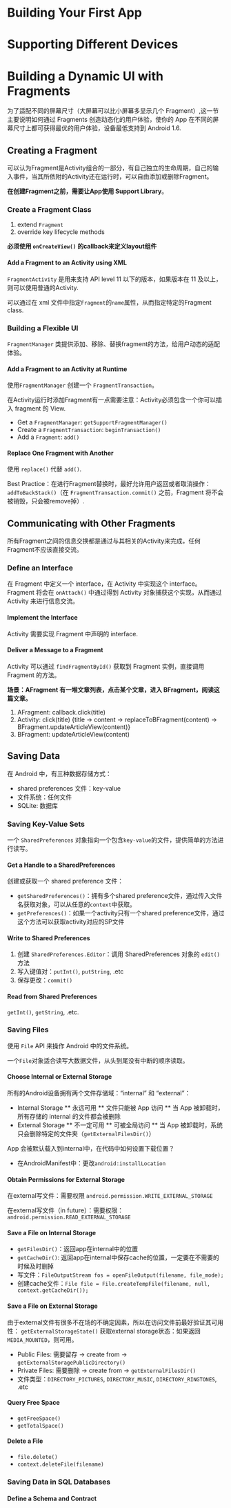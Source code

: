 # Building Your First App
# Supporting Different Devices
# Building a Dynamic UI with Fragments
为了适配不同的屏幕尺寸（大屏幕可以比小屏幕多显示几个 Fragment）,这一节主要说明如何通过 Fragments 创造动态化的用户体验，使你的 App 在不同的屏幕尺寸上都可获得最优的用户体验，设备最低支持到 Android 1.6.
## Creating a Fragment
可以认为Fragment是Activity组合的一部分，有自己独立的生命周期，自己的输入事件，当其所依附的Activity还在运行时，可以自由添加或删除Fragment。

**在创建Fragment之前，需要让App使用 Support Library**。

### Create a Fragment Class
1. extend `Fragment`
2. override key lifecycle methods

**必须使用 `onCreateView()` 的callback来定义layout组件**

#### Add a Fragment to an Activity using XML
`FragmentActivity` 是用来支持 API level 11 以下的版本，如果版本在 11 及以上，则可以使用普通的Activity.

可以通过在 xml 文件中指定`Fragment`的`name`属性，从而指定特定的Fragment class.

### Building a Flexible UI
`FragmentManager` 类提供添加、移除、替换fragment的方法，给用户动态的适配体验。

#### Add a Fragment to an Activity at Runtime
使用`FragmentManager` 创建一个 `FragmentTransaction`。

在Activity运行时添加Fragment有一点需要注意：Activity必须包含一个你可以插入 fragment 的 View.

* Get a `FragmentManager`: `getSupportFragmentManager()`
* Create a `FragmentTransaction`: `beginTransaction()`
* Add a `Fragment`: `add()`

#### Replace One Fragment with Another
使用 `replace()` 代替 `add()`.

Best Practice：在进行Fragment替换时，最好允许用户返回或者取消操作：`addToBackStack()`（在 `FragmentTransaction.commit()` 之前，Fragment 将不会被销毁，只会被remove掉）.

## Communicating with Other Fragments
所有Fragment之间的信息交换都是通过与其相关的Activity来完成，任何Fragment不应该直接交流。

### Define an Interface
在 Fragment 中定义一个 interface，在 Activity 中实现这个 interface。Fragment 将会在 `onAttach()` 中通过得到 Activity 对象捕获这个实现，从而通过 Activity 来进行信息交流。

#### Implement the Interface
Activity 需要实现 Fragment 中声明的 interface.

#### Deliver a Message to a Fragment
Activity 可以通过 `findFragmentById()` 获取到 Fragment 实例，直接调用 Fragment 的方法。

**场景：AFragment 有一堆文章列表，点击某个文章，进入 BFragment，阅读这篇文章。**

1. AFragment: callback.click(title)
2. Activity: click(title) {title -> content -> replaceToBFragment(content) -> BFragment.updateArticleView(content)}
3. BFragment: updateArticleView(content)

## Saving Data
在 Android 中，有三种数据存储方式：

* shared preferences 文件：key-value
* 文件系统：任何文件
* SQLite: 数据库

### Saving Key-Value Sets
一个 `SharedPreferences` 对象指向一个包含`key-value`的文件，提供简单的方法进行读写。

#### Get a Handle to a SharedPreferences
创建或获取一个 shared preference 文件：

* `getSharedPreferences()`：拥有多个shared preference文件，通过传入文件名获取对象，可以从任意的`context`中获取。
* `getPreferences()`：如果一个activity只有一个shared preference文件，通过这个方法可以获取activity对应的SP文件

#### Write to Shared Preferences
1. 创建 `SharedPreferences.Editor`：调用 SharedPreferences 对象的 `edit()` 方法
2. 写入键值对：`putInt()`, `putString`, .etc
3. 保存更改：`commit()`

#### Read from Shared Preferences
`getInt()`, `getString`, .etc.

### Saving Files
使用 `File` API 来操作 Android 中的文件系统。

一个`File`对象适合读写大数据文件，从头到尾没有中断的顺序读取。

#### Choose Internal or External Storage
所有的Android设备拥有两个文件存储域：“internal” 和 “external”：

* Internal Storage
** 永远可用
** 文件只能被 App 访问
** 当 App 被卸载时，所有存储的 internal 的文件都会被删除
* External Storage
** 不一定可用
** 可被全局访问
** 当 App 被卸载时，系统只会删除特定的文件夹（`getExternalFilesDir()`）

App 会被默认载入到internal中，在代码中如何设置下载位置？

- 在AndroidManifest中：更改`android:installLocation`

#### Obtain Permissions for External Storage
在external写文件：需要权限 `android.permission.WRITE_EXTERNAL_STORAGE`

在external写文件（in future）：需要权限：`android.permission.READ_EXTERNAL_STORAGE`

#### Save a File on Internal Storage
* `getFilesDir()`：返回app在internal中的位置
* `getCacheDir()`: 返回app在internal中保存cache的位置，一定要在不需要的时候及时删掉
* 写文件：`FileOutputStream fos = openFileOutput(filename, file_mode);`
* 创建cache文件：`File file = File.createTempFile(filename, null, context.getCacheDir());`

#### Save a File on External Storage
由于external文件有很多不在场的不确定因素，所以在访问文件前最好验证其可用性：
`getExternalStorageState()` 获取external storage状态：如果返回`MEDIA_MOUNTED`，则可用。

* Public Files: 需要留存 -> create from -> `getExternalStoragePublicDirectory()`
* Private Files: 需要删除 -> create from -> `getExternalFilesDir()`
* 文件类型：`DIRECTORY_PICTURES`, `DIRECTORY_MUSIC`, `DIRECTORY_RINGTONES`, .etc

#### Query Free Space
* `getFreeSpace()`
* `getTotalSpace()`

#### Delete a File
* `file.delete()`
* `context.deleteFile(filename)`

### Saving Data in SQL Databases
#### Define a Schema and Contract

